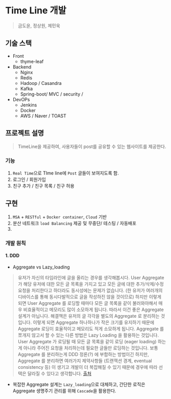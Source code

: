 # Time Line 개발

> 금도윤, 정상원, 제민욱

## 기술 스택

- Front
  - thyme-leaf
- Backend
  - Nginx
  - Redis
  - Hadoop / Casandra
  - Kafka
  - Spring-boot/ MVC / security / 
- DevOPs
  - Jenkins
  - Docker
  - AWS / Naver / TOAST



## 프로젝트 설명

>  TimeLine을 제공하여, 사용자들이 post를 공유할 수 있는 웹사이트를 제공한다.



### 기능

1. `Real Time`으로 TIme line에 `Post` 글들이 보여지도록 함.
2. 로그인 / 회원가입
3. 친구 추가 / 친구 목록 / 친구 허용


## 구현

1. `MSA` + `RESTful` + `Docker container`, `Cloud` 기반
2. 분산 네트워크 `load Balancing` 제공 및 무중단/ 테스팅 / 자동배포
3. 

### 개발 원칙


#### 1. DDD


- Aggregate vs Lazy_loading
> 유저가 자신의 타임라인에 글을 올리는 경우를 생각해봅시다. User Aggregate 가 해당 유저에 대한 모든 글 목록을 가지고 있고 모든 글에 대한 추가/삭제/수정 요청을 처리한다고 하더라도 동시성에는 문제가 없습니다. (한 유저가 여러개의 디바이스를 통해 동시다발적으로 글을 작성하진 않을 것이므로) 하지만 이렇게 되면 User Aggregate 를 로딩할 때마다 모든 글 목록을 같이 불러와야해서 매우 비효율적이고 메모리도 많이 소모하게 됩니다. 따라서 이건 좋은 Aggregate 설계가 아닙니다. 해결책은 유저의 글 각각을 별도의 Aggregate 로 분리하는 것입니다. 이렇게 되면 Aggregate 하나하나가 작은 크기를 유지하기 때문에 Aggregate 로딩이 효율적이고 메모리도 적게 소모하게 됩니다. Aggregate 를 쪼개지 않고서 할 수 있는 다른 방법은 Lazy Loading 을 활용하는 것입니다. User Aggregate 가 로딩될 때 모든 글 목록을 같이 로딩 (eager loading) 하는게 아니라 주어진 요청을 처리하는데 필요한 글들만 로딩하는 것입니다. 보통 Aggregate 를 분리하는게 DDD 정론(?) 에 부합하는 방법이긴 하지만, Aggregate 를 분리하면 여러가지 제약사항들 (트랜잭션 경계, eventual consistency 등) 이 생기고 개발이 더 복잡해질 수 있기 때문에 경우에 따라 선택은 달라질 수 있다고 생각합니다. [출처](https://www.secmem.org/blog/2020/02/19/ddd-aggregate-pattern/)

- 복잡한 Aggregate 설계는 `Lazy_loading`으로 대체하고, 간단한 로직은 Aggregate 생명주기 관리를 위해 `Cascade`을 활용한다.
